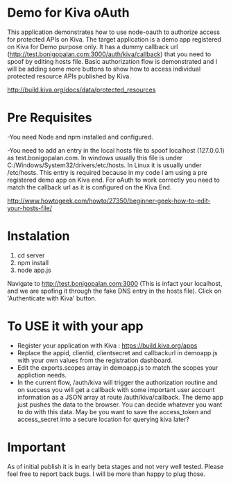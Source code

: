 Demo for Kiva oAuth
===================

This application demonstrates how to use node-oauth to authorize access for protected APIs on Kiva.  The target application is a demo app registered on Kiva for Demo purpose only.  It has a dummy callback url (http://test.bonigopalan.com:3000/auth/kiva/callback) that you need to spoof by editing hosts file.  Basic authorization flow is demonstrated and I will be adding some more buttons to show how to access individual protected resource APIs published by Kiva.

http://build.kiva.org/docs/data/protected_resources

Pre Requisites
============
-You need Node and npm installed and configured.  

-You need to add an entry in the local hosts file to spoof localhost (127.0.0.1) as test.bonigopalan.com.  In windows usually this file is under C:/Windows/System32/drivers/etc/hosts.  In Linux it is usually under /etc/hosts.  This entry is required because in my code I am using a pre registered demo app on Kiva end.  For oAuth to work correctly you need to match the callback url as it is configured on the Kiva End.

http://www.howtogeek.com/howto/27350/beginner-geek-how-to-edit-your-hosts-file/


Instalation
===========
1. cd server<br>
2. npm install<br>
3. node app.js<br>

Navigate to http://test.bonigopalan.com:3000 (This is infact your localhost, and we are spofing it through the fake DNS entry in the hosts file).  Click on 'Authenticate with Kiva' button.

To USE it with your app
=======================
- Register your application with Kiva : https://build.kiva.org/apps
- Replace the appid, clientid, clientsecret and callbackurl in demoapp.js with your own values from the registration dashboard.
- Edit the exports.scopes array in demoapp.js to match the scopes your appliction needs.
- In the current flow, /auth/kiva will trigger the authorization routine and on success you will get a callback with some important user account information as a JSON array at route /auth/kiva/callback.  The demo app just pushes the data to the browser.  You can decide whatever you want to do with this data.  May be you want to save the access_token and access_secret into a secure location for querying kiva later?


Important
=========
As of initial publish it is in early beta stages and not very well tested.  Please feel free to report back bugs.  I will be more than happy to plug those.

